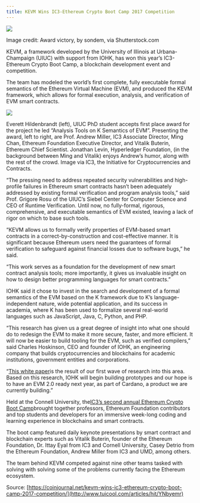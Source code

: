 ```yaml
---
title: KEVM Wins IC3-Ethereum Crypto Boot Camp 2017 Competition
---
```


![](http://img0.tuicool.com/zENNzqe.jpg!web)

Image credit: Award victory, by sondem, via Shutterstock.com

KEVM, a framework developed by the University of Illinois at Urbana-Champaign \(UIUC\) with support from IOHK, has won this year’s IC3-Ethereum Crypto Boot Camp, a blockchain development event and competition.

The team has modeled the world’s first complete, fully executable formal semantics of the Ethereum Virtual Machine \(EVM\), and produced the KEVM framework, which allows for formal execution, analysis, and verification of EVM smart contracts.

![](http://coinjournal.net/wp-content/uploads/2017/08/xIC3-Ethereum-Crypto-Boot-Camp-2017-Award-Ceremony.png.pagespeed.ic.NtVtwZhyX2.jpg)

Everett Hildenbrandt \(left\), UIUC PhD student accepts first place award for the project he led “Analysis Tools on K Semantics of EVM”. Presenting the award, left to right, are Prof. Andrew Miller, IC3 Associate Director, Ming Chan, Ethereum Foundation Executive Director, and Vitalik Buterin, Ethereum Chief Scientist. Jonathan Levin, Hyperledger Foundation, \(in the background between Ming and Vitalik\) enjoys Andrew’s humor, along with the rest of the crowd. Image via IC3, the Initiative for Cryptocurrencies and Contracts.

“The pressing need to address repeated security vulnerabilities and high-profile failures in Ethereum smart contracts hasn’t been adequately addressed by existing formal verification and program analysis tools,” said Prof. Grigore Rosu of the UIUC’s Siebel Center for Computer Science and CEO of Runtime Verification. Until now, no fully-formal, rigorous, comprehensive, and executable semantics of EVM existed, leaving a lack of rigor on which to base such tools.

“KEVM allows us to formally verify properties of EVM-based smart contracts in a correct-by-construction and cost-effective manner. It is significant because Ethereum users need the guarantees of formal verification to safeguard against financial losses due to software bugs,” he said.

“This work serves as a foundation for the development of new smart contract analysis tools; more importantly, it gives us invaluable insight on how to design better programming languages for smart contracts.”

IOHK said it chose to invest in the search and development of a formal semantics of the EVM based on the K framework due to K’s language-independent nature, wide potential application, and its success in academia, where K has been used to formalize several real-world languages such as JavaScript, Java, C, Python, and PHP.

“This research has given us a great degree of insight into what one should do to redesign the EVM to make it more secure, faster, and more efficient. It will now be easier to build tooling for the EVM, such as verified compilers,” said Charles Hoskinson, CEO and founder of IOHK, an engineering company that builds cryptocurrencies and blockchains for academic institutions, government entities and corporations.

“[This white paper](https://www.ideals.illinois.edu/bitstream/handle/2142/97207/hildenbrandt-saxena-zhu-rodrigues-guth-daian-rosu-2017-tr.pdf?sequence=2&isAllowed=y)is the result of our first wave of research into this area. Based on this research, IOHK will begin building prototypes and our hope is to have an EVM 2.0 ready next year, as part of Cardano, a product we are currently building.”

Held at the Connell University, the[IC3’s second annual Ethereum Crypto Boot Camp](http://www.cis.cornell.edu/ic3-and-ethereal-holding-cryptocurrency-boot-camp-cis)brought together professors, Ethereum Foundation contributors and top students and developers for an immersive week-long coding and learning experience in blockchains and smart contracts.

The boot camp featured daily keynote presentations by smart contract and blockchain experts such as Vitalik Buterin, founder of the Ethereum Foundation, Dr. Ittay Eyal from IC3 and Cornell University, Casey Detrio from the Ethereum Foundation, Andrew Miller from IC3 and UMD, among others.

The team behind KEVM competed against nine other teams tasked with solving with solving some of the problems currently facing the Ethereum ecosystem.



Source: [https://coinjournal.net/kevm-wins-ic3-ethereum-crypto-boot-camp-2017-competition/](http://www.tuicool.com/articles/hit/YNbyemr)


